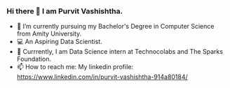 ### Hi there 👋  I am Purvit Vashishtha.

- 🌱 I’m currently pursuing my Bachelor's Degree in Computer Science from Amity University.
- 💻 An Aspiring Data Scientist.
- 💬 Currrently, I am Data Science intern at Technocolabs and The Sparks Foundation.
- 📫 How to reach me: My linkedin profile: https://www.linkedin.com/in/purvit-vashishtha-914a80184/

